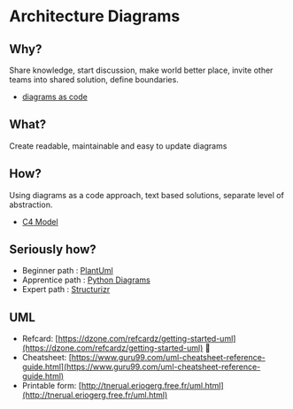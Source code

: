 # Architecture Diagrams
## Why?
Share knowledge, start discussion, make world better place, invite other teams into shared solution, define boundaries.
* [diagrams as code](https://www.thoughtworks.com/radar/techniques/diagrams-as-code)
## What?
Create readable, maintainable and easy to update diagrams
## How?
Using diagrams as a code approach, text based solutions, separate level of abstraction.
* [C4 Model](https://c4model.com/)
## Seriously how?
* Beginner path : [PlantUml](plantuml/README.md)
* Apprentice path : [Python Diagrams](py-diagrams/README.md)
* Expert path : [Structurizr](structurizr/README.md)

## UML
* Refcard: [https://dzone.com/refcardz/getting-started-uml](https://dzone.com/refcardz/getting-started-uml) 🐙
* Cheatsheet: [https://www.guru99.com/uml-cheatsheet-reference-guide.html](https://www.guru99.com/uml-cheatsheet-reference-guide.html)
* Printable form: [http://tnerual.eriogerg.free.fr/uml.html](http://tnerual.eriogerg.free.fr/uml.html)